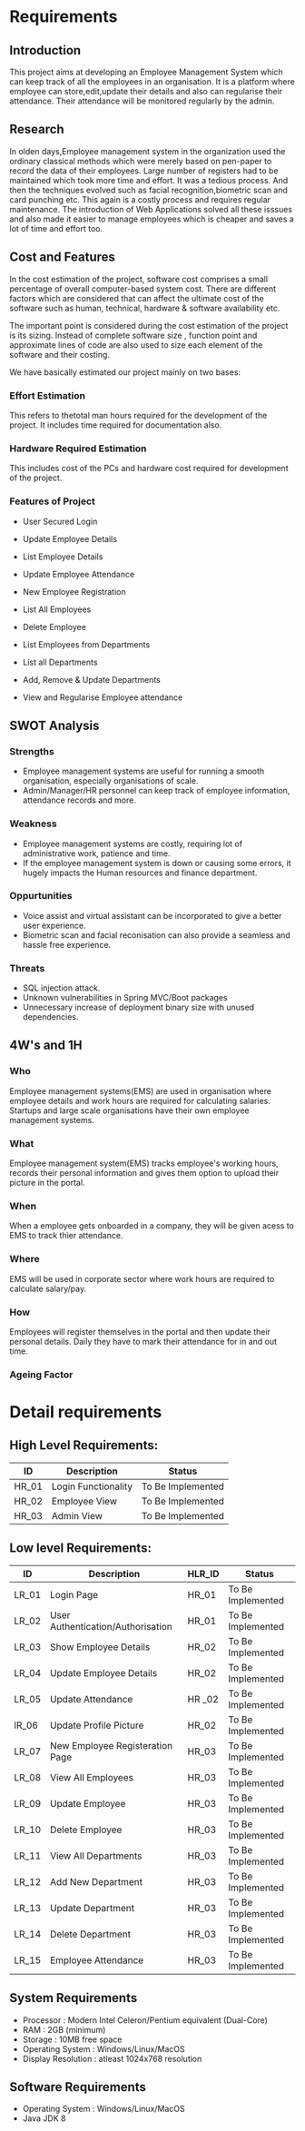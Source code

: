 # Requirements

## Introduction

This project aims at developing an Employee Management System which can keep track of all the employees in an organisation. It is a platform where employee can store,edit,update their details and also can regularise their attendance. Their attendance will be monitored regularly by the admin.

## Research

In olden days,Employee management system in the organization used the ordinary classical methods which were merely based on pen-paper to record the data of their employees. Large number of registers had to be maintained which took more time and effort. It was a tedious process. And then the techniques evolved such as facial recognition,biometric scan and card punching etc. This again is a costly process and requires regular maintenance. The introduction of Web Applications solved all these isssues and also made it easier to manage employees which is cheaper and saves a lot of time and effort too.

## Cost and Features


In the cost estimation of the project, software cost comprises a small percentage of overall computer-based
system cost. There are different factors which are considered that can affect the ultimate cost of the software such as human, technical, hardware & software availability etc.

The important point is considered during the cost estimation of the project is its sizing. Instead of complete software size , function point and approximate lines of code are also used to size each element of the software and their costing.

We have basically estimated our project mainly on two bases:

### Effort Estimation

This refers to thetotal man hours required for the development of the project. It includes time
required for documentation also.

### Hardware Required Estimation

This includes cost of the PCs and hardware cost required for development of the project.

### Features of Project

- User Secured Login

- Update Employee Details

- List Employee Details

- Update Employee Attendance

- New Employee Registration

- List All Employees

- Delete Employee

- List Employees from Departments
- List all Departments 
- Add, Remove & Update Departments
- View and Regularise Employee attendance 

## SWOT Analysis
### Strengths
- Employee management systems are useful for running a smooth organisation, especially organisations of scale. 
- Admin/Manager/HR personnel can keep track of employee information, attendance records and more.
### Weakness
- Employee management systems are costly, requiring lot of administrative work, patience and time. 
- If the employee management system is down or causing some errors, it hugely impacts the Human resources and finance department. 
### Oppurtunities
- Voice assist and virtual assistant can be incorporated to give a better user experience.
- Biometric scan and facial reconisation can also provide a seamless and hassle free experience.
### Threats
- SQL injection attack.
- Unknown vulnerabilities in Spring MVC/Boot packages
- Unnecessary increase of deployment binary size with unused dependencies.





## 4W's and 1H

### Who 
Employee management systems(EMS) are used in organisation where employee details and work hours are required for calculating salaries. 
Startups and large scale organisations have their own employee management systems.

### What
Employee management system(EMS) tracks employee's working hours, records their personal information and gives them option to upload their picture in the portal.

### When
When a employee gets onboarded in a company, they will be given acess to EMS to track thier attendance.


### Where
EMS will be used in corporate sector where work hours are required to calculate salary/pay.

### How
Employees will register themselves in the portal and then update their personal details. Daily they have to mark their attendance for in and out time.

### Ageing Factor

# Detail requirements

## High Level Requirements:

| ID    | Description         | Status            |
| ----- | ------------------- | ----------------- |
| HR_01 | Login Functionality | To Be Implemented |
| HR_02 | Employee View       | To Be Implemented |
| HR_03 | Admin View          | To Be Implemented |

## Low level Requirements:

| ID    | Description                       | HLR_ID | Status            |
| ----- | --------------------------------- | ------ | ----------------- |
| LR_01 | Login Page                        | HR_01  | To Be Implemented |
| LR_02 | User Authentication/Authorisation | HR_01  | To Be Implemented |
| LR_03 | Show Employee Details             | HR_02  | To Be Implemented |
| LR_04 | Update Employee Details           | HR_02  | To Be Implemented |
| LR_05 | Update Attendance                 | HR _02 | To Be Implemented |
| lR_06 | Update Profile Picture            | HR_02  | To Be Implemented |
| LR_07 | New Employee Registeration Page   | HR_03  | To Be Implemented |
| LR_08 | View All Employees                | HR_03  | To Be Implemented |
| LR_09 | Update Employee                   | HR_03  | To Be Implemented |
| LR_10 | Delete Employee                   | HR_03  | To Be Implemented |
| LR_11 | View All Departments              | HR_03  | To Be Implemented |
| LR_12 | Add New Department                | HR_03  | To Be Implemented |
| LR_13 | Update Department                 | HR_03  | To Be Implemented |
| LR_14 | Delete Department                 | HR_03  | To Be Implemented |
| LR_15 | Employee Attendance               | HR_03  | To Be Implemented |

<!-- # Table Stucture

## Employee Table

## -->

<!-- | -->

## System Requirements

* Processor : Modern Intel Celeron/Pentium equivalent (Dual-Core)
* RAM : 2GB (minimum)
* Storage : 10MB free space
* Operating System : Windows/Linux/MacOS
* Display Resolution : atleast 1024x768 resolution

## Software Requirements

* Operating System : Windows/Linux/MacOS
* Java JDK 8
